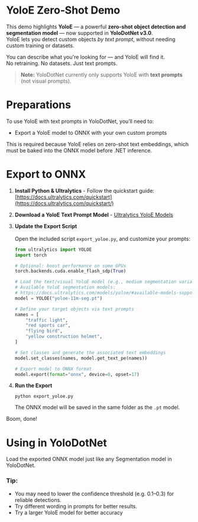 # YoloE Zero‑Shot Demo

This demo highlights **YoloE** — a powerful **zero-shot object detection and segmentation model** — now supported in **YoloDotNet v3.0**.  
YoloE lets you detect custom objects *by text prompt*, without needing custom training or datasets.

You can describe what you're looking for — and YoloE will find it.  
No retraining. No datasets. Just text prompts.

> **Note:** YoloDotNet currently only supports YoloE with **text prompts** (not visual prompts).

# Preparations
To use YoloE with text prompts in YoloDotNet, you’ll need to:

- Export a YoloE model to ONNX with your own custom prompts

This is required because YoloE relies on zero-shot text embeddings, which must be baked into the ONNX model before .NET inference.

# Export to ONNX

1. **Install Python & Ultralytics** - Follow the quickstart guide: [https://docs.ultralytics.com/quickstart](https://docs.ultralytics.com/quickstart/)

2. **Download a YoloE Text Prompt Model** - [Ultralytics YoloE Models](https://docs.ultralytics.com/models/yoloe/#available-models-supported-tasks-and-operating-modes)

3. **Update the Export Script**\
\
Open the included script `export_yoloe.py`, and customize your prompts:

    ```python
    from ultralytics import YOLOE
    import torch

    # Optional: boost performance on some GPUs
    torch.backends.cuda.enable_flash_sdp(True)

    # Load the text/visual YoloE model (e.g., medium segmentation variant)
    # Available YoloE segmentation models:
    # https://docs.ultralytics.com/models/yoloe/#available-models-supported-tasks-and-operating-modes
    model = YOLOE("yoloe-11m-seg.pt")

    # Define your target objects via text prompts
    names = [
        "traffic light",
        "red sports car",
        "flying bird",
        "yellow construction helmet",
    ]

    # Set classes and generate the associated text embeddings
    model.set_classes(names, model.get_text_pe(names))

    # Export model to ONNX format
    model.export(format="onnx", device=0, opset=17)
    ```

4. **Run the Export**
    ```
    python export_yoloe.py
    ```
    The ONNX model will be saved in the same folder as the `.pt` model.


Boom, done!

# Using in YoloDotNet
Load the exported ONNX model just like any Segmentation model in YoloDotNet.

### Tip:
- You may need to lower the confidence threshold (e.g. 0.1–0.3) for reliable detections.
- Try different wording in prompts for better results.
- Try a larger YoloE model for better accuracy